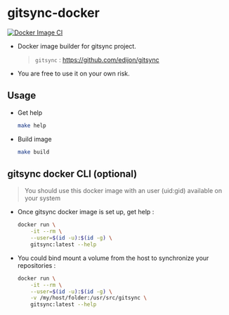# gitsync-docker

[![Docker Image CI](https://github.com/edijon/gitsync-docker/actions/workflows/docker-image.yml/badge.svg)](https://github.com/edijon/gitsync-docker/actions/workflows/docker-image.yml)

* Docker image builder for gitsync project.
    > `gitsync` : https://github.com/edijon/gitsync
* You are free to use it on your own risk.

## Usage

* Get help
    ```bash
    make help
    ```
* Build image
    ```bash
    make build
    ```

## gitsync docker CLI (optional)

> You should use this docker image with an user (uid:gid) available on your system
 
* Once gitsync docker image is set up, get help :
    ```bash
    docker run \
        -it --rm \
        --user=$(id -u):$(id -g) \
        gitsync:latest --help
    ```
* You could bind mount a volume from the host to synchronize your repositories :
    ```bash
    docker run \
        -it --rm \
        --user=$(id -u):$(id -g) \
        -v /my/host/folder:/usr/src/gitsync \
        gitsync:latest --help
    ```

